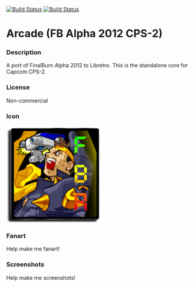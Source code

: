 [![Build Status](https://travis-ci.org/kodi-game/game.libretro.fbalpha2012-cps2.svg?branch=master)](https://travis-ci.org/kodi-game/game.libretro.fbalpha2012-cps2)
[![Build Status](https://ci.appveyor.com/api/projects/status/github/kodi-game/game.libretro.fbalpha2012-cps2?svg=true)](https://ci.appveyor.com/project/kodi-game/game-libretro-fbalpha2012-cps2)

# Arcade (FB Alpha 2012 CPS-2)

### Description

A port of FinalBurn Alpha 2012 to Libretro. This is the standalone core for Capcom CPS-2.

### License

Non-commercial

### Icon

![Arcade (FB Alpha 2012 CPS-2) icon](game.libretro.fbalpha2012-cps2/resources/icon.png)

### Fanart

Help make me fanart!

### Screenshots

Help make me screenshots!
